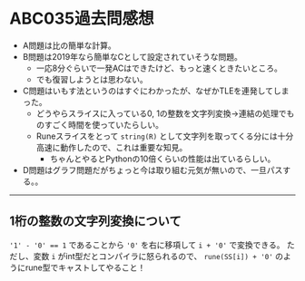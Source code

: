 # ABC035過去問感想

- A問題は比の簡単な計算。
- B問題は2019年なら簡単なCとして設定されていそうな問題。
  - 一応8分ぐらいで一発ACはできたけど、もっと速くときたいところ。
  - でも復習しようとは思わない。
- C問題はいもす法というのはすぐにわかったが、なぜかTLEを連発してしまった。
  - どうやらスライスに入っている0, 1の整数を文字列変換→連結の処理でものすごく時間を使っていたらしい。
  - Runeスライスをとって `string(R)` として文字列を取ってくる分には十分高速に動作したので、これは重要な知見。
    - ちゃんとやるとPythonの10倍くらいの性能は出ているらしい。
- D問題はグラフ問題だがちょっと今は取り組む元気が無いので、一旦パスする。。

---

## 1桁の整数の文字列変換について

`'1' - '0' == 1` であることから `'0'` を右に移項して `i + '0'` で変換できる。
ただし、変数 `i` がint型だとコンパイラに怒られるので、
`rune(SS[i]) + '0'` のようにrune型でキャストしてやること！

